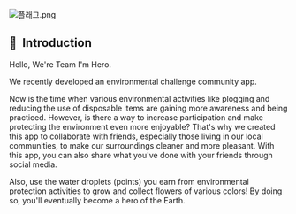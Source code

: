 ![플래그.png](https://prod-files-secure.s3.us-west-2.amazonaws.com/5cdd3d1d-b1fe-472e-9cd2-0af904a43aa9/4d51f311-cac2-4086-b8ca-a06466d85b82/%E1%84%91%E1%85%B3%E1%86%AF%E1%84%85%E1%85%A2%E1%84%80%E1%85%B3.png)

## 👋  Introduction

Hello, We're Team I'm Hero.

We recently developed an environmental challenge community app. 

Now is the time when various environmental activities like plogging and reducing the use of disposable items are gaining more awareness and being practiced. However, is there a way to increase participation and make protecting the environment even more enjoyable? That's why we created this app to collaborate with friends, especially those living in our local communities, to make our surroundings cleaner and more pleasant. With this app, you can also share what you've done with your friends through social media.

Also, use the water droplets (points) you earn from environmental protection activities to grow and collect flowers of various colors! By doing so, you'll eventually become a hero of the Earth.
